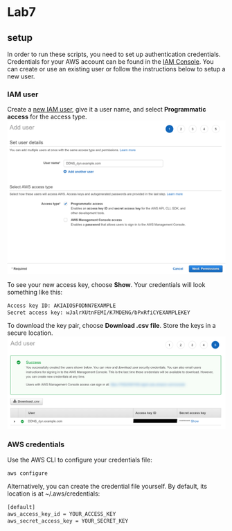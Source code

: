 # Lab7

## setup
In order to run these scripts, you need to set up authentication credentials. Credentials for your AWS account can be found in the [IAM Console](https://console.aws.amazon.com/iam/home). You can create or use an existing user or follow the instructions below to setup a new user.

### IAM user
Create a [new IAM user](https://console.aws.amazon.com/iam/home#/users$new?step=details), give it a user name, and select **Programmatic access** for the access type.
![IAM_add_user](screenshots/IAM_add_user.png)

To see your new access key, choose **Show**. Your credentials will look something like this:

    Access key ID: AKIAIOSFODNN7EXAMPLE
    Secret access key: wJalrXUtnFEMI/K7MDENG/bPxRfiCYEXAMPLEKEY

To download the key pair, choose **Download .csv file**. Store the keys in a secure location.
![IAM_user_accessKey](screenshots/IAM_user_accessKey.png)

### AWS credentials
Use the AWS CLI to configure your credentials file:

    aws configure
Alternatively, you can create the credential file yourself. By default, its location is at ~/.aws/credentials:

    [default]
    aws_access_key_id = YOUR_ACCESS_KEY
    aws_secret_access_key = YOUR_SECRET_KEY
